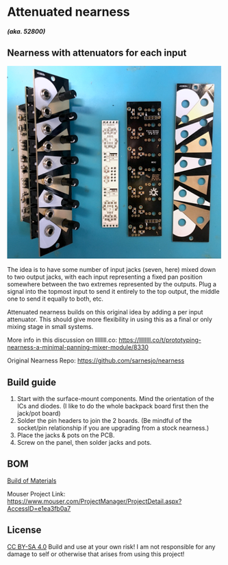 # Attenuated nearness
##### (aka. *52800*)
## Nearness with attenuators for each input

<img src="nearnessatt.jpg" width="500">

The idea is to have some number of input jacks (seven, here) mixed down to two output jacks, with each input representing a fixed pan position somewhere between the two extremes represented by the outputs. Plug a signal into the topmost input to send it entirely to the top output, the middle one to send it equally to both, etc.

Attenuated nearness builds on this original idea by adding a per input attenuator. This should give more flexibility in using this as a final or only mixing stage in small systems.

More info in this discussion on llllllll.co:
https://llllllll.co/t/prototyping-nearness-a-minimal-panning-mixer-module/8330

Original Nearness Repo: https://github.com/sarnesjo/nearness

## Build guide
1. Start with the surface-mount components. Mind the orientation of the ICs and diodes. (I like to do the whole backpack board first then the jack/pot board)
1. Solder the pin headers to join the 2 boards. (Be mindful of the socket/pin relationship if you are upgrading from a stock nearness.)
1. Place the jacks & pots on the PCB.
1. Screw on the panel, then solder jacks and pots.

## BOM
<a href="nearness_att_bom.csv">Build of Materials</a>

Mouser Project Link:	https://www.mouser.com/ProjectManager/ProjectDetail.aspx?AccessID=e1ea3fb0a7

## License
[CC BY-SA 4.0](http://creativecommons.org/licenses/by-sa/4.0/)
Build and use at your own risk! I am not responsible for any damage to self or otherwise that arises from using this project!
